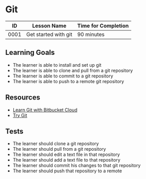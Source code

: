 # Git 

| ID    | Lesson Name          | Time for Completion   |
|------ |--------------------- |---------------------- |
| 0001  | Get started with git | 90 minutes            |

## Learning Goals

* The learner is able to install and set up git
* The learner is able to clone and pull from a git repository
* The learner is able to commit to a git repository
* The learner is able to push to a remote git repository

## Resources

* [Learn Git with Bitbucket Cloud](https://www.atlassian.com/git/tutorials/learn-git-with-bitbucket-cloud)
* [Try Git](https://try.github.io/levels/1/challenges/1)

## Tests

* The learner should clone a git repository
* The learner should pull from a git repository
* The learner should edit a text file in that repository
* The learner should add a text file to that repository
* The learner should commit his changes to that git repository
* The learner should push that repository to a remote
